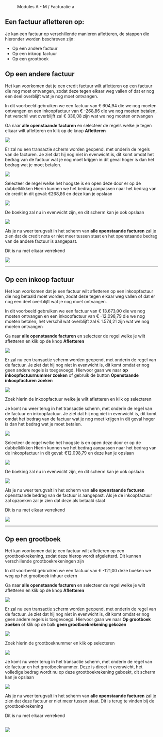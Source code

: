 <properties>
	<page>
		<title>Een factuur afletteren op:</title>
	</page>
	<menu>
		<position>Modules A - M / Facturatie </position> 
		<title>Een factuur afletteren op:</title>
		<sort>a</sort>
	</menu>
</properties>

## Een factuur afletteren op: ##

Je kan een factuur op verschillende manieren afletteren, de stappen die hieronder worden beschreven zijn:

- Op een andere factuur
- Op een inkoop factuur
- Op een grootboek

## Op een andere factuur ##

Het kan voorkomen dat je een credit factuur wilt afletteren op een factuur die nog moet ontvangen, zodat deze tegen elkaar weg vallen of dat er nog een deel overblijft wat je nog moet ontvangen.

In dit voorbeeld gebruiken we een factuur van € 604,94 die we nog moeten ontvangen en een inkoopfactuur van € -268,86 die we nog moeten betalen, het verschil wat overblijft zal € 336,08 zijn wat we nog moeten ontvangen

Ga naar **alle openstaande facturen** en selecteer de regels welke je tegen elkaar wilt afletteren en klik op de knop **Afletteren**

![](images/1.png)

Er zal nu een transactie scherm worden geopend, met onderin de regels van de facturen.
Je ziet dat hij nog niet in evenwicht is, dit komt omdat het bedrag van de factuur wat je nog moet krijgen in dit geval hoger is dan het bedrag wat je moet betalen.

![](images/2.png)

Selecteer de regel welke het hoogste is en open deze door er op de dubbelklikken Hierin kunnen we het bedrag aanpassen naar het bedrag van de credit in dit geval: €268,86 en deze kan je opslaan

![](images/3.png)

De boeking zal nu in evenwicht zijn, en dit scherm kan je ook opslaan

![](images/4.png)

Als je nu weer terugvalt in het scherm van **alle openstaande facturen** zal je zien dat de credit nota er niet meer tussen staat en het openstaande bedrag van de andere factuur is aangepast.

Dit is nu met elkaar verrekend

![](images/5.png)

----------

## Op een inkoop factuur ##

Het kan voorkomen dat je een factuur wilt afletteren op een inkoopfactuur die nog betaald moet worden, zodat deze tegen elkaar weg vallen of dat er nog een deel overblijft wat je nog moet ontvangen. 

In dit voorbeeld gebruiken we een factuur van € 13.673,00 die we nog moeten ontvangen en een inkoopfactuur van € -12.098,79 die we nog moeten betalen, het verschil wat overblijft zal € 1.574,21 zijn wat we nog moeten ontvangen

Ga naar **alle openstaande facturen** en selecteer de regel welke je wilt afletteren en klik op de knop **Afletteren**

![](images/6.png)

Er zal nu een transactie scherm worden geopend, met onderin de regel van de factuur.
Je ziet dat hij nog niet in evenwicht is, dit komt omdat er nog geen andere regels is toegevoegd.
Hiervoor gaan we naar **op inkoopfactuurnummer zoeken** of gebruik de button **Openstaande inkoopfacturen zoeken**

![](images/7.png)

Zoek hierin de inkoopfactuur welke je wilt afletteren en klik op selecteren

Je komt nu weer terug in het transactie scherm, met onderin de regel van de factuur en inkoopfactuur.
Je ziet dat hij nog niet in evenwicht is, dit komt omdat het bedrag van de factuur wat je nog moet krijgen in dit geval hoger is dan het bedrag wat je moet betalen.

![](images/8.png)

Selecteer de regel welke het hoogste is en open deze door er op de dubbelklikken Hierin kunnen we het bedrag aanpassen naar het bedrag van de inkoopfactuur in dit geval: €12.098,79 en deze kan je opslaan

![](images/9.png)

De boeking zal nu in evenwicht zijn, en dit scherm kan je ook opslaan

![](images/10.png)

Als je nu weer terugvalt in het scherm van **alle openstaande facturen** openstaande bedrag van de factuur is aangepast. Als je de inkoopfactuur zal opzoeken zal je zien dat deze als betaald staat

Dit is nu met elkaar verrekend

![](images/11.png)

----------

## Op een grootboek ##

Het kan voorkomen dat je een factuur wilt afletteren op een grootboekrekening, zodat deze hierop wordt afgeletterd. Dit kunnen verschillende grootboekrekeningen zijn 

In dit voorbeeld gebruiken we een factuur van € -121,00 deze boeken we weg op het grootboek inhuur extern 

Ga naar **alle openstaande facturen** en selecteer de regel welke je wilt afletteren en klik op de knop **Afletteren**

![](images/12.png)

Er zal nu een transactie scherm worden geopend, met onderin de regel van de factuur.
Je ziet dat hij nog niet in evenwicht is, dit komt omdat er nog geen andere regels is toegevoegd.
Hiervoor gaan we naar **Op grootboek zoeken** of klik op de balk **geen grootboekrekening gekozen**

![](images/13.png)

Zoek hierin de grootboeknummer en klik op selecteren

![](images/14.png)

Je komt nu weer terug in het transactie scherm, met onderin de regel van de factuur en het grootboeknummer.
Deze is direct in evenwicht, het volledige bedrag wordt nu op deze grootboekrekening geboekt, dit scherm kan je opslaan

![](images/15.png)

Als je nu weer terugvalt in het scherm van **alle openstaande facturen** zal je zien dat deze factuur er niet meer tussen staat. Dit is terug te vinden bij de grootboekrekening

Dit is nu met elkaar verrekend

![](images/16.png)
----------

